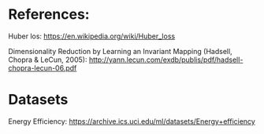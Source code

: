 # References:
Huber los:
https://en.wikipedia.org/wiki/Huber_loss

Dimensionality Reduction by Learning an Invariant Mapping (Hadsell, Chopra & LeCun, 2005):
http://yann.lecun.com/exdb/publis/pdf/hadsell-chopra-lecun-06.pdf

# Datasets
Energy Efficiency:
https://archive.ics.uci.edu/ml/datasets/Energy+efficiency
